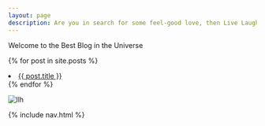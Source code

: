 ```yaml
---
layout: page
description: Are you in search for some feel-good love, then Live Laugh LOVE! is your answer. Lovely people rated this blog 10/10.
---
```



<link rel="stylesheet" type="text/css" media="all" href="{{'stylesheet.css'|relative_url}}">
<div id="welcome">Welcome to the Best Blog in the Universe</div>


{% for post in site.posts %}
<li><a href="{{ post.url|relative_url }}">{{ post.title }}</a></li>
{% endfor %}

![llh]({{'assets/love-lives-here.svg'|relative_url}})

{% include nav.html %}
